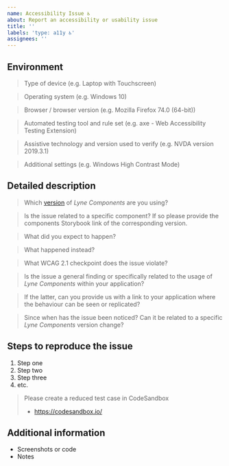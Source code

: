 ```yaml
---
name: Accessibility Issue ♿
about: Report an accessibility or usability issue
title: ''
labels: 'type: a11y ♿'
assignees: ''
---
```


<!-- Feel free to remove sections that aren't relevant.

## Title line template: [Title]: Brief description

-->

## Environment

> Type of device (e.g. Laptop with Touchscreen)

> Operating system (e.g. Windows 10)

> Browser / browser version (e.g. Mozilla Firefox 74.0 (64-bit))

> Automated testing tool and rule set (e.g. axe - Web Accessibility Testing Extension)

> Assistive technology and version used to verify (e.g. NVDA version 2019.3.1)

> Additional settings (e.g. Windows High Contrast Mode)

## Detailed description

> Which [version](https://lyne-components-deployments.netlify.app/) of *Lyne Components* are you using?

> Is the issue related to a specific component? If so please provide the components Storybook link of the corresponding version.

> What did you expect to happen?

> What happened instead?

> What WCAG 2.1 checkpoint does the issue violate?

> Is the issue a general finding or specifically related to the usage of *Lyne Components* 
> within your application?

> If the latter, can you provide us with a link to your application where the behaviour can 
> be seen or replicated?

> Since when has the issue been noticed? Can it be related to a specific 
> *Lyne Components* version change?

## Steps to reproduce the issue

1. Step one
2. Step two
3. Step three
4. etc.

> Please create a reduced test case in CodeSandbox
>
> - https://codesandbox.io/

## Additional information

- Screenshots or code
- Notes
